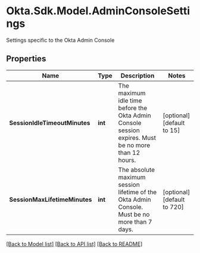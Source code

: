 # Okta.Sdk.Model.AdminConsoleSettings
Settings specific to the Okta Admin Console

## Properties

Name | Type | Description | Notes
------------ | ------------- | ------------- | -------------
**SessionIdleTimeoutMinutes** | **int** | The maximum idle time before the Okta Admin Console session expires. Must be no more than 12 hours. | [optional] [default to 15]
**SessionMaxLifetimeMinutes** | **int** | The absolute maximum session lifetime of the Okta Admin Console. Must be no more than 7 days. | [optional] [default to 720]

[[Back to Model list]](../README.md#documentation-for-models) [[Back to API list]](../README.md#documentation-for-api-endpoints) [[Back to README]](../README.md)

